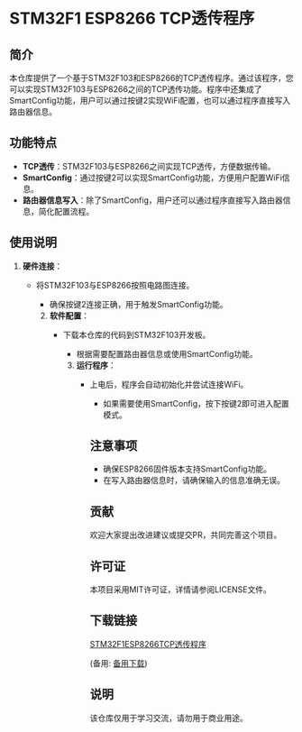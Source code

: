 # STM32F1 ESP8266 TCP透传程序

## 简介

本仓库提供了一个基于STM32F103和ESP8266的TCP透传程序。通过该程序，您可以实现STM32F103与ESP8266之间的TCP透传功能。程序中还集成了SmartConfig功能，用户可以通过按键2实现WiFi配置，也可以通过程序直接写入路由器信息。

## 功能特点

- **TCP透传**：STM32F103与ESP8266之间实现TCP透传，方便数据传输。
- **SmartConfig**：通过按键2可以实现SmartConfig功能，方便用户配置WiFi信息。
- **路由器信息写入**：除了SmartConfig，用户还可以通过程序直接写入路由器信息，简化配置流程。

## 使用说明

1. **硬件连接**：
   - 将STM32F103与ESP8266按照电路图连接。
      - 确保按键2连接正确，用于触发SmartConfig功能。

      2. **软件配置**：
         - 下载本仓库的代码到STM32F103开发板。
            - 根据需要配置路由器信息或使用SmartConfig功能。

            3. **运行程序**：
               - 上电后，程序会自动初始化并尝试连接WiFi。
                  - 如果需要使用SmartConfig，按下按键2即可进入配置模式。

                  ## 注意事项

                  - 确保ESP8266固件版本支持SmartConfig功能。
                  - 在写入路由器信息时，请确保输入的信息准确无误。

                  ## 贡献

                  欢迎大家提出改进建议或提交PR，共同完善这个项目。

                  ## 许可证

                  本项目采用MIT许可证，详情请参阅LICENSE文件。

                  ## 下载链接
                  [STM32F1ESP8266TCP透传程序](https://pan.quark.cn/s/a868cc3a1d99) 

                  (备用: [备用下载](https://pan.baidu.com/s/1BkYhOgJ-PLaNYfVbYxz1qA?pwd=1234))

                  ## 说明

                  该仓库仅用于学习交流，请勿用于商业用途。
